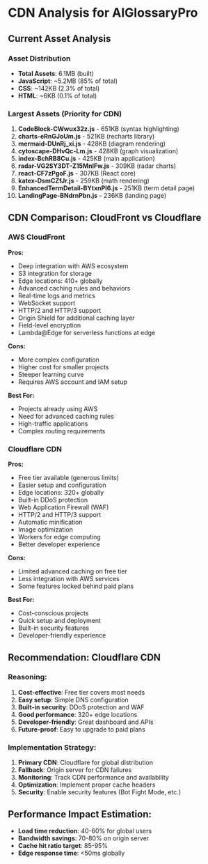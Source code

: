 # CDN Analysis for AIGlossaryPro

## Current Asset Analysis

### Asset Distribution
- **Total Assets**: 6.1MB (built)
- **JavaScript**: ~5.2MB (85% of total)
- **CSS**: ~142KB (2.3% of total)
- **HTML**: ~6KB (0.1% of total)

### Largest Assets (Priority for CDN)
1. **CodeBlock-CWwux32z.js** - 651KB (syntax highlighting)
2. **charts-eRnGJoUm.js** - 521KB (recharts library)
3. **mermaid-DUnRj_xi.js** - 428KB (diagram rendering)
4. **cytoscape-DHvQc-Lm.js** - 428KB (graph visualization)
5. **index-BchRB8Cu.js** - 425KB (main application)
6. **radar-VG2SY3DT-Z15MnlFw.js** - 309KB (radar charts)
7. **react-CF7zPgoF.js** - 307KB (React core)
8. **katex-DsmCZfJr.js** - 259KB (math rendering)
9. **EnhancedTermDetail-BYtxnPI6.js** - 251KB (term detail page)
10. **LandingPage-BNdrnPbn.js** - 236KB (landing page)

## CDN Comparison: CloudFront vs Cloudflare

### AWS CloudFront
**Pros:**
- Deep integration with AWS ecosystem
- S3 integration for storage
- Edge locations: 410+ globally
- Advanced caching rules and behaviors
- Real-time logs and metrics
- WebSocket support
- HTTP/2 and HTTP/3 support
- Origin Shield for additional caching layer
- Field-level encryption
- Lambda@Edge for serverless functions at edge

**Cons:**
- More complex configuration
- Higher cost for smaller projects
- Steeper learning curve
- Requires AWS account and IAM setup

**Best For:**
- Projects already using AWS
- Need for advanced caching rules
- High-traffic applications
- Complex routing requirements

### Cloudflare CDN
**Pros:**
- Free tier available (generous limits)
- Easier setup and configuration
- Edge locations: 320+ globally
- Built-in DDoS protection
- Web Application Firewall (WAF)
- HTTP/2 and HTTP/3 support
- Automatic minification
- Image optimization
- Workers for edge computing
- Better developer experience

**Cons:**
- Limited advanced caching on free tier
- Less integration with AWS services
- Some features locked behind paid plans

**Best For:**
- Cost-conscious projects
- Quick setup and deployment
- Built-in security features
- Developer-friendly experience

## Recommendation: **Cloudflare CDN**

### Reasoning:
1. **Cost-effective**: Free tier covers most needs
2. **Easy setup**: Simple DNS configuration
3. **Built-in security**: DDoS protection and WAF
4. **Good performance**: 320+ edge locations
5. **Developer-friendly**: Great dashboard and APIs
6. **Future-proof**: Easy to upgrade to paid plans

### Implementation Strategy:
1. **Primary CDN**: Cloudflare for global distribution
2. **Fallback**: Origin server for CDN failures
3. **Monitoring**: Track CDN performance and availability
4. **Optimization**: Implement proper cache headers
5. **Security**: Enable security features (Bot Fight Mode, etc.)

## Performance Impact Estimation:
- **Load time reduction**: 40-60% for global users
- **Bandwidth savings**: 70-80% on origin server
- **Cache hit ratio target**: 85-95%
- **Edge response time**: <50ms globally